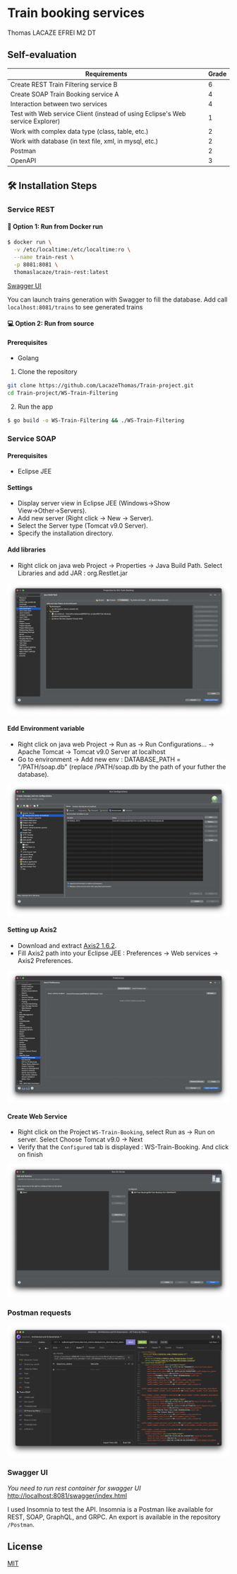 # Train booking services
Thomas LACAZE EFREI M2 DT

## Self-evaluation
| Requirements                                                                   | Grade |
| ------------------------------------------------------------------------------ | ----- |
| Create REST Train Filtering service B                                          | 6     |
| Create SOAP Train Booking service A                                            | 4     |
| Interaction between two services                                               | 4     |
| Test with Web service Client (instead of using Eclipse's Web service Explorer) | 1     |
| Work with complex data type (class, table, etc.)                               | 2     |
| Work with database (in text file, xml, in mysql, etc.)                         | 2     |
| Postman                                                                        | 2     |
| OpenAPI                                                                        | 3     |


## 🛠️ Installation Steps

### Service REST

#### 🐳 Option 1: Run from Docker run

```bash
$ docker run \
  -v /etc/localtime:/etc/localtime:ro \
  --name train-rest \
  -p 8081:8081 \
  thomaslacaze/train-rest:latest
```

[Swagger UI](http://localhost:8081/swagger/index.html)

You can launch trains generation with Swagger to fill the database. Add call `localhost:8081/trains` to see generated trains

#### 💻 Option 2: Run from source
#### Prerequisites
* Golang

1. Clone the repository
```bash
git clone https://github.com/LacazeThomas/Train-project.git
cd Train-project/WS-Train-Filtering
```
2. Run the app

```bash
$ go build -o WS-Train-Filtering && ./WS-Train-Filtering
```

### Service SOAP

#### Prerequisites

* Eclipse JEE

#### Settings
- Display server view in Eclipse JEE (Windows→Show View→Other→Servers).
- Add new server (Right click → New → Server). 
- Select the Server type (Tomcat v9.0 Server).
- Specify the installation directory.

#### Add libraries
- Right click on java web Project → Properties → Java Build Path. Select Libraries and add JAR : org.Restlet.jar

![Env](images/libraries.png)

#### Edd Environment variable
- Right click on java web Project → Run as → Run Configurations... → Apache Tomcat → Tomcat v9.0 Server at localhost
- Go to environment → Add new env : DATABASE_PATH = "/PATH/soap.db" (replace /PATH/soap.db by the path of your futher the database).

![Env](images/env.png)

#### Setting up Axis2

- Download and extract [Axis2 1.6.2](http://archive.apache.org/dist/axis/axis2/java/core/1.6.2/).
- Fill Axis2 path into your Eclipse JEE : Preferences → Web services → Axis2 Preferences.

![Axis2](images/axis2.png)

#### Create Web Service

- Right click on the Project `WS-Train-Booking`, select Run as → Run on server. Select Choose Tomcat v9.0 -> Next
- Verify that the `Configured` tab is displayed : WS-Train-Booking. And click on finish

![Run](images/run.png)

### Postman requests 

![Postman](images/postman.png)

### Swagger UI

*You need to run rest container for swagger UI*
[http://localhost:8081/swagger/index.html](http://localhost:8081/swagger/index.html)

I used Insomnia to test the API. Insomnia is a Postman like available for REST, SOAP, GraphQL, and GRPC.
 An export is available in the repository `/Postman`. 

## License
<a href="https://github.com/LacazeThomas/Train-project/blob/main/LICENSE">MIT</a>
